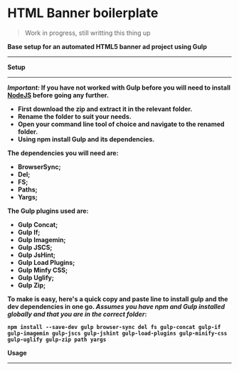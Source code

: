 # HTML Banner boilerplate

> Work in progress, still writting this thing up


<b>Base setup for an automated HTML5 banner ad project using Gulp<b>
_____


<b>Setup</b>
______


<i>Important:</i> If you have not worked with Gulp before you will need to install <a href="https://nodejs.org/">NodeJS</a> before going any further.

- First download the zip and extract it in the relevant folder.
- Rename the folder to suit your needs.
- Open your command line tool of choice and navigate to the renamed folder.
- Using npm install Gulp and its dependencies.

The dependencies you will need are:
- BrowserSync;
- Del;
- FS;
- Paths;
- Yargs;

The Gulp plugins used are:
- Gulp Concat;
- Gulp If;
- Gulp Imagemin;
- Gulp JSCS;
- Gulp JsHint;
- Gulp Load Plugins;
- Gulp Minfy CSS;
- Gulp Uglify;
- Gulp Zip;

To make is easy, here's a quick copy and paste line to install gulp and the dev dependencies in one go. <i>Assumes you have npm and Gulp installed globally and that you are in the correct folder</i>:

    npm install --save-dev gulp browser-sync del fs gulp-concat gulp-if gulp-imagemin gulp-jscs gulp-jshint gulp-load-plugins gulp-minify-css gulp-uglify gulp-zip path yargs

<b>Usage</b>
____


